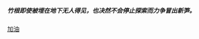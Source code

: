 ##### 竹根即使被埋在地下无人得见，也决然不会停止探索而力争冒出新笋。  

[加油](http://s8.sinaimg.cn/mw690/003NWKKyty6ToxKxBVZd7&690)
